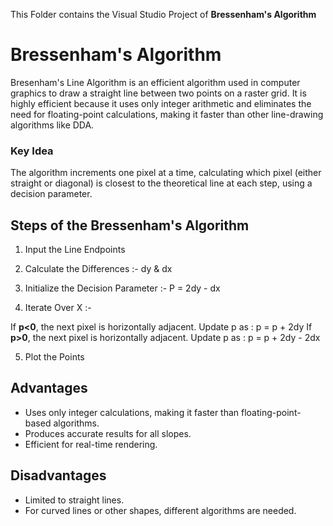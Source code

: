 This Folder contains the Visual Studio Project of **Bressenham's Algorithm**

# Bressenham's Algorithm

Bresenham's Line Algorithm is an efficient algorithm used in computer graphics to draw a straight line between two points on a raster grid.
It is highly efficient because it uses only integer arithmetic and eliminates the need for floating-point calculations, making it faster than other line-drawing algorithms like DDA.

### Key Idea
The algorithm increments one pixel at a time, calculating which pixel (either straight or diagonal) is closest to the theoretical line at each step, using a decision parameter.

## Steps of the Bressenham's Algorithm

1) Input the Line Endpoints

2) Calculate the Differences :- dy & dx

3) Initialize the Decision Parameter :- P = 2dy - dx

4) Iterate Over X :- 

If **p<0**, the next pixel is horizontally adjacent. Update p as : p = p + 2dy
If **p>0**, the next pixel is horizontally adjacent. Update p as : p = p + 2dy - 2dx

5) Plot the Points

## Advantages
- Uses only integer calculations, making it faster than floating-point-based algorithms.
- Produces accurate results for all slopes.
- Efficient for real-time rendering.

## Disadvantages
- Limited to straight lines.
- For curved lines or other shapes, different algorithms are needed.
